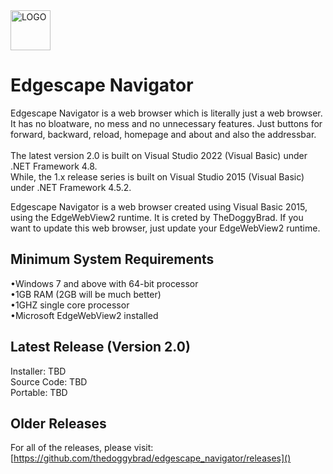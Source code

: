 <img src="https://upload.wikimedia.org/wikipedia/commons/thumb/b/b8/Microsoft_Edge_logo_%282015%E2%80%932019%29.svg/1920px-Microsoft_Edge_logo_%282015%E2%80%932019%29.svg.png" alt="LOGO" width="64"  height="64">

# Edgescape Navigator
Edgescape Navigator is a web browser which is literally just a web browser. It has no bloatware, no mess and no unnecessary features. Just buttons for forward, backward, reload, homepage and about and also the addressbar.
<br><br>
The latest version 2.0 is built on Visual Studio 2022 (Visual Basic) under .NET Framework 4.8.<br>
While, the 1.x release series is built on Visual Studio 2015 (Visual Basic) under .NET Framework 4.5.2.

Edgescape Navigator is a web browser created using Visual Basic 2015, using the EdgeWebView2 runtime. It is creted by TheDoggyBrad. If you want to update this web browser, just update your EdgeWebView2 runtime.

## Minimum System Requirements
•Windows 7 and above with 64-bit processor
<br>
•1GB RAM (2GB will be much better)
<br>
•1GHZ single core processor
<br>
•Microsoft EdgeWebView2 installed

## Latest Release (Version 2.0)
Installer: TBD<br>
Source Code: TBD<br>
Portable: TBD

## Older Releases
For all of the releases, please visit:<br>
[https://github.com/thedoggybrad/edgescape_navigator/releases]()
